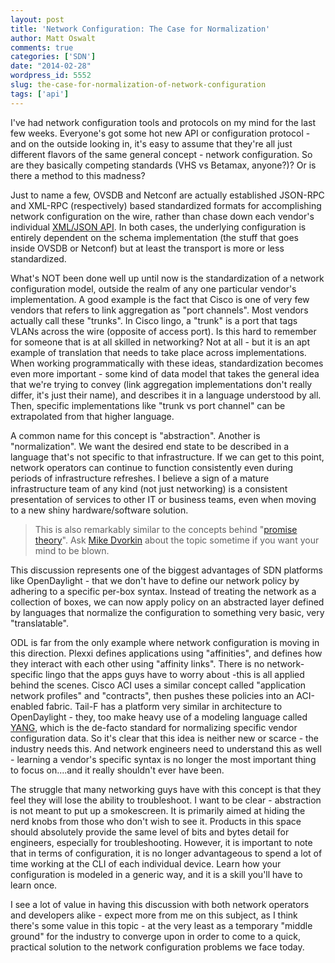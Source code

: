 ```yaml
---
layout: post
title: 'Network Configuration: The Case for Normalization'
author: Matt Oswalt
comments: true
categories: ['SDN']
date: "2014-02-28"
wordpress_id: 5552
slug: the-case-for-normalization-of-network-configuration
tags: ['api']
---
```



I've had network configuration tools and protocols on my mind for the last few weeks. Everyone's got some hot new API or configuration protocol - and on the outside looking in, it's easy to assume that they're all just different flavors of the same general concept - network configuration. So are they basically competing standards (VHS vs Betamax, anyone?)? Or is there a method to this madness?

Just to name a few, OVSDB and Netconf are actually established JSON-RPC and XML-RPC (respectively) based standardized formats for accomplishing network configuration on the wire, rather than chase down each vendor's individual [XML/JSON API](https://keepingitclassless.net/2014/02/cisco-aci-nexus-9000-nxapi/). In both cases, the underlying configuration is entirely dependent on the schema implementation (the stuff that goes inside OVSDB or Netconf) but at least the transport is more or less standardized.

What's NOT been done well up until now is the standardization of a network configuration model, outside the realm of any one particular vendor's implementation. A good example is the fact that Cisco is one of very few vendors that refers to link aggregation as "port channels". Most vendors actually call these "trunks". In Cisco lingo, a "trunk" is a port that tags VLANs across the wire (opposite of access port). Is this hard to remember for someone that is at all skilled in networking? Not at all - but it is an apt example of translation that needs to take place across implementations. When working programmatically with these ideas, standardization becomes even more important - some kind of data model that takes the general idea that we're trying to convey (link aggregation implementations don't really differ, it's just their name), and describes it in a language understood by all. Then, specific implementations like "trunk vs port channel" can be extrapolated from that higher language.

A common name for this concept is "abstraction". Another is "normalization". We want the desired end state to be described in a language that's not specific to that infrastructure. If we can get to this point, network operators can continue to function consistently even during periods of infrastructure refreshes. I believe a sign of a mature infrastructure team of any kind (not just networking) is a consistent presentation of services to other IT or business teams, even when moving to a new shiny hardware/software solution.

> This is also remarkably similar to the concepts behind "[promise theory](http://en.wikipedia.org/wiki/Promise_theory)". Ask [Mike Dvorkin](https://twitter.com/dvorkinista) about the topic sometime if you want your mind to be blown.

This discussion represents one of the biggest advantages of SDN platforms like OpenDaylight - that we don't have to define our network policy by adhering to a specific per-box syntax. Instead of treating the network as a collection of boxes, we can now apply policy on an abstracted layer defined by languages that normalize the configuration to something very basic, very "translatable".

ODL is far from the only example where network configuration is moving in this direction. Plexxi defines applications using "affinities", and defines how they interact with each other using "affinity links". There is no network-specific lingo that the apps guys have to worry about -this is all applied behind the scenes. Cisco ACI uses a similar concept called "application network profiles" and "contracts", then pushes these policies into an ACI-enabled fabric. Tail-F has a platform very similar in architecture to OpenDaylight - they, too make heavy use of a modeling language called [YANG](https://tools.ietf.org/html/rfc6020), which is the de-facto standard for normalizing specific vendor configuration data. So it's clear that this idea is neither new or scarce - the industry needs this. And network engineers need to understand this as well - learning a vendor's specific syntax is no longer the most important thing to focus on....and it really shouldn't ever have been.

The struggle that many networking guys have with this concept is that they feel they will lose the ability to troubleshoot. I want to be clear - abstraction is not meant to put up a smokescreen. It is primarily aimed at hiding the nerd knobs from those who don't wish to see it. Products in this space should absolutely provide the same level of bits and bytes detail for engineers, especially for troubleshooting. However, it is important to note that in terms of configuration, it is no longer advantageous to spend a lot of time working at the CLI of each individual device. Learn how your configuration is modeled in a generic way, and it is a skill you'll have to learn once.

I see a lot of value in having this discussion with both network operators and developers alike - expect more from me on this subject, as I think there's some value in this topic - at the very least as a temporary "middle ground" for the industry to converge upon in order to come to a quick, practical solution to the network configuration problems we face today.
